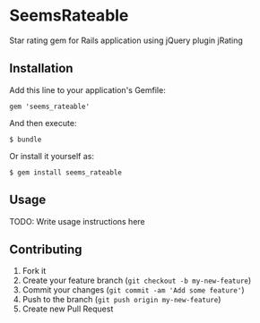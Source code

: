 # SeemsRateable

Star rating gem for Rails application using jQuery plugin jRating

## Installation

Add this line to your application's Gemfile:

    gem 'seems_rateable'

And then execute:

    $ bundle

Or install it yourself as:

    $ gem install seems_rateable

## Usage

TODO: Write usage instructions here

## Contributing

1. Fork it
2. Create your feature branch (`git checkout -b my-new-feature`)
3. Commit your changes (`git commit -am 'Add some feature'`)
4. Push to the branch (`git push origin my-new-feature`)
5. Create new Pull Request
